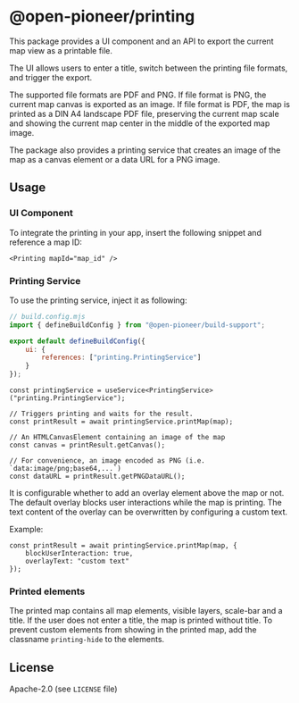 # @open-pioneer/printing

This package provides a UI component and an API to export the current map view as a printable file.

The UI allows users to enter a title, switch between the printing file formats, and trigger the export.

The supported file formats are PDF and PNG.
If file format is PNG, the current map canvas is exported as an image.
If file format is PDF, the map is printed as a DIN A4 landscape PDF file, preserving the current map scale and showing the current map center in the middle of the exported map image.

The package also provides a printing service that creates an image of the map as a canvas element or a data URL for a PNG image.

## Usage

### UI Component

To integrate the printing in your app, insert the following snippet and reference a map ID:

```tsx
<Printing mapId="map_id" />
```

### Printing Service

To use the printing service, inject it as following:

```js
// build.config.mjs
import { defineBuildConfig } from "@open-pioneer/build-support";

export default defineBuildConfig({
    ui: {
        references: ["printing.PrintingService"]
    }
});
```

```tsx
const printingService = useService<PrintingService>("printing.PrintingService");

// Triggers printing and waits for the result.
const printResult = await printingService.printMap(map);

// An HTMLCanvasElement containing an image of the map
const canvas = printResult.getCanvas();

// For convenience, an image encoded as PNG (i.e. `data:image/png;base64,...`)
const dataURL = printResult.getPNGDataURL();
```

It is configurable whether to add an overlay element above the map or not.
The default overlay blocks user interactions while the map is printing.
The text content of the overlay can be overwritten by configuring a custom text.

Example:

```tsx
const printResult = await printingService.printMap(map, {
    blockUserInteraction: true,
    overlayText: "custom text"
});
```

### Printed elements

The printed map contains all map elements, visible layers, scale-bar and a title. If the user does not enter a title, the map is printed without title.
To prevent custom elements from showing in the printed map, add the classname `printing-hide` to the elements.

## License

Apache-2.0 (see `LICENSE` file)
